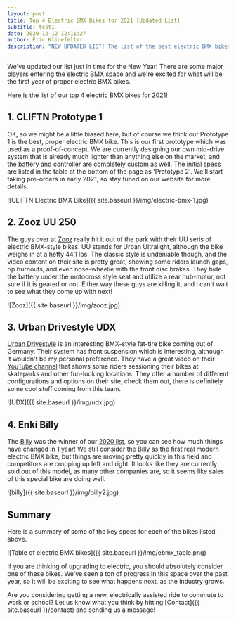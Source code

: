 ```yaml
---
layout: post
title: Top 4 Electric BMX Bikes for 2021 [Updated List]
subtitle: test1
date: 2020-12-12 12:11:27
author: Eric Klinefelter
description: "NEW UPDATED LIST! The list of the best electric BMX bikes for 2021 is here.  These bikes show that electric BMX is going mainstream in 2021!"
---
```


We've updated our list just in time for the New Year! There are some major players entering the electric BMX space and we're excited for what will be the first year of proper electric BMX bikes.

Here is the list of our top 4 electric BMX bikes for 2021!

## 1. CLIFTN Prototype 1 ##

OK, so we might be a little biased here, but of course we think our Prototype 1 is the best, proper electric BMX bike. This is our first prototype which was used as a proof-of-concept. We are currently designing our own mid-drive system that is already much lighter than anything else on the market, and the battery and controller are completely custom as well. The initial specs are listed in the table at the bottom of the page as 'Prototype 2'. We'll start taking pre-orders in early 2021, so stay tuned on our website for more details.

![CLIFTN Electric BMX Bike]({{ site.baseurl }}/img/electric-bmx-1.jpg)

## 2. Zooz UU 250 ##

The guys over at [Zooz](https://zoozbikes.com/) really hit it out of the park with their UU seris of electric BMX-style bikes. UU stands for Urban Ultralight, although the bike weighs in at a hefty 44.1 lbs. The classic style is undeniable though, and the video content on their site is pretty great, showing some riders launch gaps, rip burnouts, and even nose-wheelie with the front disc brakes. They hide the battery under the motocross style seat and utilize a rear hub-motor, not sure if it is geared or not.  Either way these guys are killing it, and I can't wait to see what they come up with next!

![Zooz]({{ site.baseurl }}/img/zooz.jpg)


## 3. Urban Drivestyle UDX ##

[Urban Drivestyle](https://urbandrivestyle.com) is an interesting BMX-style fat-tire bike coming out of Germany. Their system has front suspension which is interesting, although it wouldn't be my personal preference. They have a great video on their [YouTube channel](https://www.youtube.com/channel/UC8E26Fh9qKHHz9_tx6pQjxg) that shows some riders sessioning their bikes at skateparks and other fun-looking locations. They offer a number of different configurations and options on their site, check them out, there is definitely some cool stuff coming from this team.

![UDX]({{ site.baseurl }}/img/udx.jpg)


## 4. Enki Billy ##

The [Billy](https://enkicycles.com/products/billy-ebike) was the winner of our [2020 list](https://cliftn.blogspot.com/p/electric-bmx.html), so you can see how much things have changed in 1 year! We still consider the Billy as the first real modern electric BMX bike, but things are moving pretty quickly in this field and competitors are cropping up left and right. It looks like they are currently sold out of this model, as many other companies are, so it seems like sales of this special bike are doing well.

![billy]({{ site.baseurl }}/img/billy2.jpg)


## Summary ##

Here is a summary of some of the key specs for each of the bikes listed above. 

![Table of electric BMX bikes]({{ site.baseurl }}/img/ebmx_table.png)

If you are thinking of upgrading to electric, you should absolutely consider one of these bikes. We've seen a ton of progress in this space over the past year, so it will be exciting to see what happens next, as the industry grows.

Are you considering getting a new, electrically assisted ride to commute to work or school? Let us know what you think by hitting [Contact]({{ site.baseurl }}/contact)  and sending us a message!